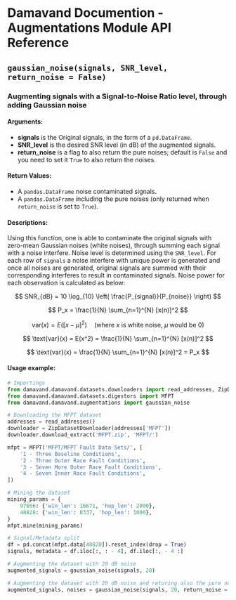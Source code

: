 # Damavand Documention - Augmentations Module API Reference

## ```gaussian_noise(signals, SNR_level, return_noise = False)```


### Augmenting signals with a Signal-to-Noise Ratio level, through adding Gaussian noise
  
#### Arguments:
- **signals** is the Original signals, in the form of a ```pd.DataFrame```.
- **SNR_level** is the desired SNR level (in dB) of the augmented signals.
- **return_noise** is a flag to also return the pure noises; default is ```False``` and you need to set it ```True``` to also return the noises.

#### Return Values:
- A ```pandas.DataFrame``` noise contaminated signals.
- A ```pandas.DataFrame``` including the pure noises (only returned when ```return_noise``` is set to ```True```).

#### Descriptions:
Using this function, one is able to contaminate the original signals with zero-mean Gaussian noises (white noises), through summing each signal with a noise interfere. Noise level is determined using the ```SNR_level```. For each row of ```signals``` a noise interfere with unique power is generated and once all noises are generated, original signals are summed with their corresponding interferes to result in contaminated signals. Noise power for each observation is calculated as below:

$$
SNR_{dB} = 10 \log_{10} \left( \frac{P_{signal}}{P_{noise}} \right)
$$

$$
P_x = \frac{1}{N} \sum_{n=1}^{N} [x(n)]^2
$$

$$
\text{var}(x) = E\left( [x - \mu]^2 \right) \quad \text{(where } x \text{ is white noise, } \mu \text{ would be } 0\text{)}
$$

$$
\text{var}(x) = E(x^2) = \frac{1}{N} \sum_{n=1}^{N} [x(n)]^2
$$

$$
\text{var}(x) = \frac{1}{N} \sum_{n=1}^{N} [x(n)]^2 = P_x
$$

#### Usage example:

```Python
# Importings
from damavand.damavand.datasets.downloaders import read_addresses, ZipDatasetDownloader
from damavand.damavand.datasets.digestors import MFPT
from damavand.damavand.augmentations import gaussian_noise

# Downloading the MFPT dataset
addresses = read_addresses()
downloader = ZipDatasetDownloader(addresses['MFPT'])
downloader.download_extract('MFPT.zip', 'MFPT/')

mfpt = MFPT('MFPT/MFPT Fault Data Sets/', [
    '1 - Three Baseline Conditions',
    '2 - Three Outer Race Fault Conditions',
    '3 - Seven More Outer Race Fault Conditions',
    '4 - Seven Inner Race Fault Conditions',
])

# Mining the dataset
mining_params = {
    97656: {'win_len': 16671, 'hop_len': 2000},
    48828: {'win_len': 8337, 'hop_len': 1000},
}
mfpt.mine(mining_params)

# Signal/Metadata split
df = pd.concat(mfpt.data[48828]).reset_index(drop = True)
signals, metadata = df.iloc[:, : - 4], df.iloc[:, - 4 :]

# Augmenting the dataset with 20 dB noise
augmented_signals = gaussian_noise(signals, 20)

# Augmenting the dataset with 20 dB noise and returing also the pure noises
augmented_signals, noises = gaussian_noise(signals, 20, return_noise = True)

```